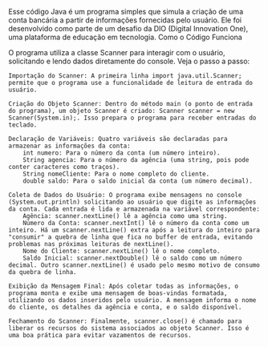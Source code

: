 Esse código Java é um programa simples que simula a criação de uma conta bancária a partir de informações fornecidas pelo usuário. Ele foi desenvolvido como parte de um desafio da DIO (Digital Innovation One), uma plataforma de educação em tecnologia.
Como o Código Funciona

O programa utiliza a classe Scanner para interagir com o usuário, solicitando e lendo dados diretamente do console. Veja o passo a passo:

    Importação do Scanner: A primeira linha import java.util.Scanner; permite que o programa use a funcionalidade de leitura de entrada do usuário.

    Criação do Objeto Scanner: Dentro do método main (o ponto de entrada do programa), um objeto Scanner é criado: Scanner scanner = new Scanner(System.in);. Isso prepara o programa para receber entradas do teclado.

    Declaração de Variáveis: Quatro variáveis são declaradas para armazenar as informações da conta:
        int numero: Para o número da conta (um número inteiro).
        String agencia: Para o número da agência (uma string, pois pode conter caracteres como traços).
        String nomeCliente: Para o nome completo do cliente.
        double saldo: Para o saldo inicial da conta (um número decimal).

    Coleta de Dados do Usuário: O programa exibe mensagens no console (System.out.println) solicitando ao usuário que digite as informações da conta. Cada entrada é lida e armazenada na variável correspondente:
        Agência: scanner.nextLine() lê a agência como uma string.
        Número da Conta: scanner.nextInt() lê o número da conta como um inteiro. Há um scanner.nextLine() extra após a leitura do inteiro para "consumir" a quebra de linha que fica no buffer de entrada, evitando problemas nas próximas leituras de nextLine().
        Nome do Cliente: scanner.nextLine() lê o nome completo.
        Saldo Inicial: scanner.nextDouble() lê o saldo como um número decimal. Outro scanner.nextLine() é usado pelo mesmo motivo de consumo da quebra de linha.

    Exibição da Mensagem Final: Após coletar todas as informações, o programa monta e exibe uma mensagem de boas-vindas formatada, utilizando os dados inseridos pelo usuário. A mensagem informa o nome do cliente, os detalhes da agência e conta, e o saldo disponível.

    Fechamento do Scanner: Finalmente, scanner.close() é chamado para liberar os recursos do sistema associados ao objeto Scanner. Isso é uma boa prática para evitar vazamentos de recursos.

